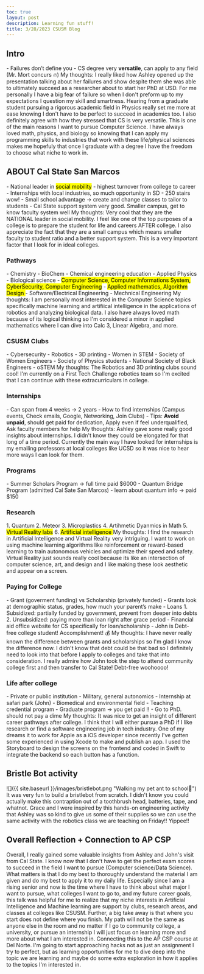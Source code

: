```yaml
---
toc: true
layout: post
description: Learning fun stuff!
title: 3/28/2023 CSUSM Blog 
---
```


<h2>Intro</h2>
- Failures don’t define you
- CS degree very <b>versatile</b>, can apply to any field (Mr. Mort concurs 🔥) 
My thoughts: I really liked how Ashley opened up the presentation talking about her failures and show despite them she was able to ultimately succeed as a researcher about to start her PhD at USD. For me personally I have a big fear of failure so when I don't preform up to my expectations I question my skill and smartness. Hearing from a graduate student pursuing a rigorous academic field in Physics really set me more at ease knowing I don't have to be perfect to succeed in academics too. I also definitely agree with how they stressed that CS is very versatile. This is one of the main reasons I want to pursue Computer Science. I have always loved math, physics, and biology so knowing that I can apply my programming skills to industries that work with these life/physical sciences makes me hopefuly that once I graduate with a degree I have the freedom to choose what niche to work in. 

<h2>ABOUT Cal State San Marcos</h2>
- National leader in <mark>social mobility</mark> - highest turnover from college to career 
- Internships with local industries, so much opportunity in SD 
- 250 stairs wow! 
- Small school advantage → create and change classes to tailor to students 
- Cal State support system very good. Smaller campus, get to know faculty system well
My thoughts: Very cool that they are the NATIONAL leader in social mobility. I feel like one of the top purposes of a college is to prepare the student for life and careers AFTER college. I also appreciate the fact that they are a small campus which means smaller faculty to student ratio and a better support system. This is a very important factor that I look for in ideal colleges. 


<h3>Pathways</h3>
- Chemistry 
- BioChem
- Chemical engineering education
- Applied Physics 
- Biological science
- <mark>Computer Science, Computer Informations System, CyberSecurity, Computer Engineering</mark> 
- <mark>Applied mathematics, Algorithm Design </mark>
- Software/Electrical Engineering 
- Mechnical Engineering 
My thoughts: I am personally most interested in the Computer Science topics specifically machine learning and artifiical intelligence in the applications of robotics and analyzing biological data. I also have always loved math because of its logical thinking so I'm considered a minor in applied mathematics where I can dive into Calc 3, Linear Algebra, and more. 

<h3>CSUSM Clubs</h3>
- Cybersecurity 
- Robotics
- 3D printing
- Women in STEM
- Society of Women Engineers
- Society of Physics students 
- National Society of Black Engineers
- oSTEM
My thoughts: The Robotics and 3D printing clubs sound cool! I'm currently on a First Tech Challenge robotics team so I'm excited that I can continue with these extracurriculars in college. 

<h3>Internships</h3>
- Can span from 4 weeks → 2 years 
- How to find internships (Campus events, Check emails, Google, Networking, Join Clubs)
- Tips: <b>Avoid unpaid</b>, should get paid for dedication, Apply even if feel underqualified, Ask faculty members for help 
My thoughts: Ashley gave some really good insights about internships. I didn't know they could be elongated for that long of a time period. Currently the main way I have looked for internships is my emailing professors at local colleges like UCSD so it was nice to hear more ways I can look for them. 

<h3>Programs</h3>
- Summer Scholars Program → full time paid $6000
- Quantum Bridge Program (admitted Cal Sate San Marcos) - learn about quantum info → paid $150

<h3>Research</h3>
1. Quantum
2. Meteor 
3. Microplastics 
4. Artihmetic Dyanmics in Math 
5. <mark>Virtual Reality labs</mark>
6. <mark>Artificial intelligence </mark>
My thoughts: I find the research in Artificial Intelligence and Virtual Reality very intriguing. I want to work on using machine learning algorithms like reinforcement or reward-based learning to train autonomous vehicles and optimize their speed and safety. Virtual Reality just sounds really cool because its like an intersection of computer science, art, and design and I like making these look aesthetic and appear on a screen.

<h3>Paying for College</h3>
- Grant (goverment funding) vs Scholarship (privately funded)
- Grants look at demographic status, grades, how much your parent’s make
- Loans 
1. Subsidized: partially funded by government, prevent from deeper into debts 
2. Unsubsidized: paying more than loan right after grace period 
- Financial aid office website for CS specifically for loan/scholarship 
- John is Debt-free college student! Accomplishment! 💰
My thoughts: I have never really known the difference between grants and scholarships so I'm glad I know the difference now. I didn't know that debt could be that bad so I definitely need to look into that before I apply to colleges and take that into consideration. I really admire how John took the step to attend community college first and then transfer to Cal State! Debt-free woohoooo!

<h3>Life after college</h3>
- Private or public institution 
- Military, general autonomics
- Internship at safari park (John)
- Biomedical and environmental field 
- Teaching credential program 
- Graduate program → you get paid !! 
- Go to PhD. should not pay a dime 
My thoughts: It was nice to get an insight of different career pathways after college. I think that I will either pursue a PhD if I like research or find a software engineering job in tech industry. One of my dreams it to work for Apple as a iOS developer since recently I've gotten some experienced in using Xcode to make and publish an app. I used the Storyboard to design the screens on the frontend and coded in Swift to integrate the backend so each button has a function. 

<h2>Bristle Bot activity</h2>
![]({{ site.baseurl }}/images/bristlebot.png "Walking my pet ant to school🐜")
It was very fun to build a bristlebot from scratch. I didn't know you could actually make this contraption out of a toothbrush head, batteries, tape, and whatnot. Grace and I were inspired by this hands-on engineering activity that Ashley was so kind to give us some of their supplies so we can use the same activity with the robotics class we are teaching on Friday!! Yippee!!


<h2>Overall Reflection + Connection to AP CSP</h2>
Overall, I really gained some valuable insights from Ashley and John's visit from Cal State. I know now that I don't have to get the perfect exam scores to succeed in the field I want to pursue (Computer science/Data Science). What matters is that I do my best to thoroughly understand the material I am given and do my best to apply it to my daily life. Especially since I am a rising senior and now is the time where I have to think about what major I want to pursue, what colleges I want to go to, and my future career goals, this talk was helpful for me to realize that my niche interests in Artificial Intelligence and Machine learning are support by clubs, research areas, and classes at colleges like CSUSM. Further, a big take away is that where you start does not define where you finish. My path will not be the same as anyone else in the room and no matter if I go to community college, a university, or pursue an internship I will just focus on learning more and more about what I am interested in. Connecting this to the AP CSP course at Del Norte. I'm going to start approaching hacks not as just an assignment I try to perfect, but as learning opportunities for me to dive deep into the topic we are learning and maybe do some extra exploration in how it applies to the topics I'm interested in. 













 





